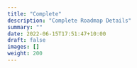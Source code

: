 ```yaml
---
title: "Complete"
description: "Complete Roadmap Details"
summary: ""
date: 2022-06-15T17:51:47+10:00
draft: false
images: []
weight: 200
---
```

